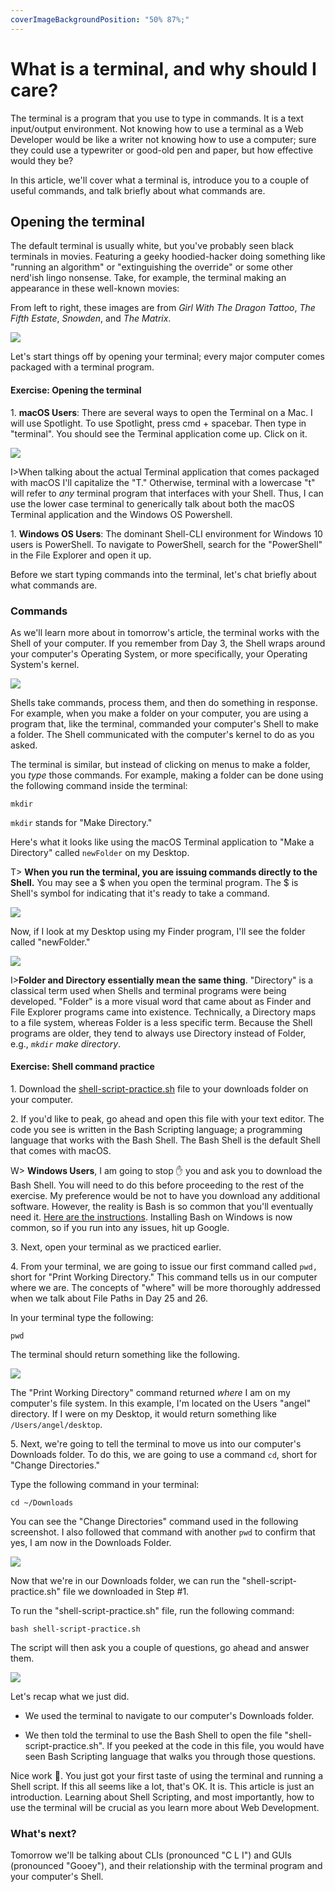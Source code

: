 ```yaml
---
coverImageBackgroundPosition: "50% 87%;"
---
```


# What is a terminal, and why should I care?

The terminal is a program that you use to type in commands. It is a text input/output environment.  Not knowing how to use a terminal as a Web Developer would be like a writer not knowing how to use a computer; sure they could use a typewriter or good-old pen and paper, but how effective would they be?

In this article, we'll cover what a terminal is, introduce you to a couple of useful commands, and talk briefly about what commands are.

## Opening the terminal

The default terminal is usually white, but you've probably seen black terminals in movies. Featuring a geeky hoodied-hacker doing something like "running an algorithm" or "extinguishing the override" or some other nerd'ish lingo nonsense. Take, for example, the terminal making an appearance in these well-known movies:

From left to right, these images are from _Girl With The Dragon Tattoo_, _The Fifth Estate_, _Snowden_, and _The Matrix_.

![](public/assets/terminals-hollywood.png)

Let's start things off by opening your terminal; every major computer comes packaged with a terminal program.

#### Exercise: Opening the terminal

1\. **macOS Users**: There are several ways to open the Terminal on a Mac. I will use Spotlight. To use Spotlight, press cmd + spacebar. Then type in "terminal". You should see the Terminal application come up. Click on it.

![](public/assets/terminal-spotlight.png)

I>When talking about the actual Terminal application that comes packaged with macOS I'll capitalize the "T."  Otherwise, terminal with a lowercase "t" will refer to _any_ terminal program that interfaces with your Shell.  Thus, I can use the lower case terminal to generically talk about both the macOS Terminal application and the Windows OS Powershell.

1\. **Windows OS Users**: The dominant Shell-CLI environment for Windows 10 users is PowerShell. To navigate to PowerShell, search for the "PowerShell" in the File Explorer and open it up.

Before we start typing commands into the terminal, let's chat briefly about what commands are.

### Commands

As we'll learn more about in tomorrow's article, the terminal works with the Shell of your computer.  If you remember from Day 3, the Shell wraps around your computer's Operating System, or more specifically, your Operating System's kernel.

![](public/assets/pistachio.png)

Shells take commands, process them, and then do something in response.  For example, when you make a folder on your computer, you are using a program that, like the terminal, commanded your computer's Shell to make a folder.  The Shell communicated with the computer's kernel to do as you asked.

The terminal is similar, but instead of clicking on menus to make a folder, you *type* those commands. For example, making a folder can be done using the following command inside the terminal:

```
mkdir
```

`mkdir` stands for "Make Directory."

Here's what it looks like using the macOS Terminal application to "Make a Directory" called `newFolder` on my Desktop.

T> **When you run the terminal, you are issuing commands directly to the Shell.**  You may see a $ when you open the terminal program.  The $ is Shell's symbol for indicating that it's ready to take a command. 

![](public/assets/mkdir.png)

Now, if I look at my Desktop using my Finder program, I'll see the folder called "newFolder."

![](public/assets/mkdir-2.png)

I>**Folder and Directory essentially mean the same thing**.  "Directory" is a classical term used when Shells and terminal programs were being developed. "Folder" is a more visual word that came about as Finder and File Explorer programs came into existence. Technically, a Directory maps to a file system, whereas Folder is a less specific term. Because the Shell programs are older, they tend to always use Directory instead of Folder, e.g., *`mkdir` make directory*.

#### Exercise: Shell command practice

1\. Download the [shell-script-practice.sh](src/shell-script-practice.sh) file to your downloads folder on your computer.

2\. If you'd like to peak, go ahead and open this file with your text editor.  The code you see is written in the Bash Scripting language; a programming language that works with the Bash Shell.  The Bash Shell is the default Shell that comes with macOS.

W> **Windows Users**, I am going to stop ✋ you and ask you to download the Bash Shell. You will need to do this before proceeding to the rest of the exercise.  My preference would be not to have you download any additional software.  However, the reality is Bash is so common that you'll eventually need it.  [Here are the instructions](https://www.howtogeek.com/249966/how-to-install-and-use-the-linux-bash-shell-on-windows-10/). Installing Bash on Windows is now common, so if you run into any issues, hit up Google.

3\. Next, open your terminal as we practiced earlier.

4\. From your terminal, we are going to issue our first command called `pwd,` short for "Print Working Directory."  This command tells us in our computer where we are.  The concepts of "where" will be more thoroughly addressed when we talk about File Paths in Day 25 and 26. 

In your terminal type the following:

```
pwd
```

The terminal should return something like the following. 

![](public/assets/terminal-1.png)

The "Print Working Directory" command returned *where* I am on my computer's file system.  In this example, I'm located on the Users "angel" directory.  If I were on my Desktop, it would return something like `/Users/angel/desktop`.   

5\. Next, we're going to tell the terminal to move us into our computer's Downloads folder.  To do this, we are going to use a command `cd`, short for "Change Directories."

Type the following command in your terminal:

```
cd ~/Downloads
```

You can see the "Change Directories" command used in the following screenshot. I also followed that command with another `pwd` to confirm that yes, I am now in the Downloads Folder.

![](public/assets/terminal-2.png)

Now that we're in our Downloads folder, we can run the "shell-script-practice.sh" file we downloaded in Step #1.

To run the "shell-script-practice.sh" file, run the following command:
```
bash shell-script-practice.sh
```

The script will then ask you a couple of questions, go ahead and answer them.

![](public/assets/terminal-3.gif)

Let's recap what we just did.
  
  * We used the terminal to navigate to our computer's Downloads folder.

  * We then told the terminal to use the Bash Shell to open the file "shell-script-practice.sh".  If you peeked at the code in this file, you would have seen Bash Scripting language that walks you through those questions.

Nice work 👏.  You just got your first taste of using the terminal and running a Shell script.  If this all seems like a lot, that's OK.  It is.  This article is just an introduction.  Learning about Shell Scripting, and most importantly, how to use the terminal will be crucial as you learn more about Web Development.

### What's next?

Tomorrow we'll be talking about CLIs (pronounced "C L I") and GUIs (pronounced "Gooey"), and their relationship with the terminal program and your computer's Shell.